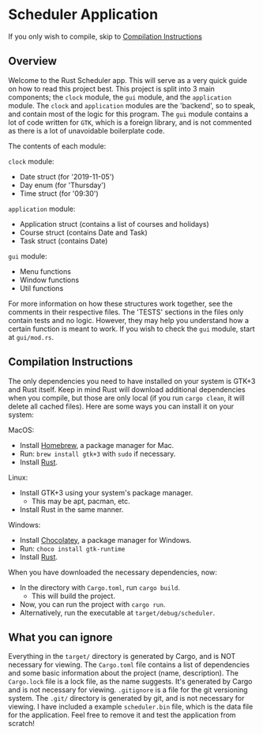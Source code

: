 # Scheduler Application

If you only wish to compile, skip to [Compilation Instructions](##Compilation-Instructions)

## Overview
Welcome to the Rust Scheduler app. This will serve as a very quick guide on how to read this project best. This project is split into 3 main components; the `clock` module, the `gui` module, and the `application` module. The `clock` and `application` modules are the 'backend', so to speak, and contain most of the logic for this program. The `gui` module contains a lot of code written for `GTK`, which is a foreign library, and is not commented as there is a lot of unavoidable boilerplate code.

The contents of each module:

`clock` module:
- Date struct (for '2019-11-05')
- Day enum (for 'Thursday')
- Time struct (for '09:30')

`application` module:
- Application struct (contains a list of courses and holidays)
- Course struct (contains Date and Task)
- Task struct (contains Date)

`gui` module:
- Menu functions
- Window functions
- Util functions

For more information on how these structures work together, see the comments in their respective files. The 'TESTS' sections in the files only contain tests and no logic. However, they may help you understand how a certain function is meant to work. If you wish to check the `gui` module, start at `gui/mod.rs`.

## Compilation Instructions

The only dependencies you need to have installed on your system is GTK+3 and Rust itself. Keep in mind Rust will download additional dependencies when you compile, but those are only local (if you run `cargo clean`, it will delete all cached files). Here are some ways you can install it on your system:

MacOS:
- Install [Homebrew](https://brew.sh/), a package manager for Mac.
- Run: `brew install gtk+3` with `sudo` if necessary.
- Install [Rust](https://www.rust-lang.org/tools/install).

Linux:
- Install GTK+3 using your system's package manager.
    - This may be apt, pacman, etc.
- Install Rust in the same manner.

Windows:
- Install [Chocolatey](https://chocolatey.org/install), a package manager for Windows.
- Run: `choco install gtk-runtime`
- Install [Rust](https://www.rust-lang.org/tools/install).

When you have downloaded the necessary dependencies, now:
- In the directory with `Cargo.toml`, run `cargo build`.
    - This will build the project.
- Now, you can run the project with `cargo run`.
- Alternatively, run the executable at `target/debug/scheduler`.

## What you can ignore

Everything in the `target/` directory is generated by Cargo, and is NOT necessary for viewing. The `Cargo.toml` file contains a list of dependencies and some basic information about the project (name, description). The `Cargo.lock` file is a lock file, as the name suggests. It's generated by Cargo and is not necessary for viewing. `.gitignore` is a file for the git versioning system. The `.git/` directory is generated by git, and is not necessary for viewing. I have included a example `scheduler.bin` file, which is the data file for the application. Feel free to remove it and test the application from scratch!
